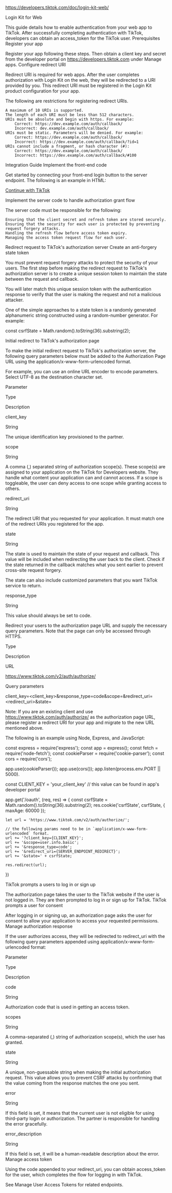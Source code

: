 https://developers.tiktok.com/doc/login-kit-web/

Login Kit for Web

This guide details how to enable authentication from your web app to TikTok. After successfully completing authentication with TikTok, developers can obtain an access_token for the TikTok user.
Prerequisites
Register your app

Register your app following these steps. Then obtain a client key and secret from the developer portal on https://developers.tiktok.com under Manage apps.
Configure redirect URI

Redirect URI is required for web apps. After the user completes authorization with Login Kit on the web, they will be redirected to a URI provided by you. This redirect URI must be registered in the Login Kit product configuration for your app.

The following are restrictions for registering redirect URIs.

    A maximum of 10 URIs is supported.
    The length of each URI must be less than 512 characters.
    URIs must be absolute and begin with https. For example:
        Correct: https://dev.example.com/auth/callback/
        Incorrect: dev.example.com/auth/callback/
    URIs must be static. Parameters will be denied. For example:
        Correct: https://dev.example.com/auth/callback/
        Incorrect: https://dev.example.com/auth/callback/?id=1
    URIs cannot include a fragment, or hash character (#):
        Correct: https://dev.example.com/auth/callback/
        Incorrect: https://dev.example.com/auth/callback/#100

Integration Guide
Implement the front-end code

Get started by connecting your front-end login button to the server endpoint. The following is an example in HTML:

<a href='{SERVER_ENDPOINT_OAUTH}'>Continue with TikTok</a>

Implement the server code to handle authorization grant flow

The server code must be responsible for the following:

    Ensuring that the client secret and refresh token are stored securely.
    Ensuring that the security for each user is protected by preventing request forgery attacks.
    Handling the refresh flow before access token expiry.
    Managing the access token request flow for each user.

Redirect request to TikTok's authorization server
Create an anti-forgery state token

You must prevent request forgery attacks to protect the security of your users. The first step before making the redirect request to TikTok's authorization server is to create a unique session token to maintain the state between the request and callback.

You will later match this unique session token with the authentication response to verify that the user is making the request and not a malicious attacker.

One of the simple approaches to a state token is a randomly generated alphanumeric string constructed using a random-number generator. For example:

const csrfState = Math.random().toString(36).substring(2);

Initial redirect to TikTok's authorization page

To make the initial redirect request to TikTok's authorization server, the following query parameters below must be added to the Authorization Page URL using the application/x-www-form-urlencoded format.

For example, you can use an online URL encoder to encode parameters. Select UTF-8 as the destination character set.

Parameter
	

Type
	

Description

client_key
	

String
	

The unique identification key provisioned to the partner.

scope
	

String
	

A comma (,) separated string of authorization scope(s). These scope(s) are assigned to your application on the TikTok for Developers website. They handle what content your application can and cannot access. If a scope is toggleable, the user can deny access to one scope while granting access to others.

redirect_uri
	

String
	

The redirect URI that you requested for your application. It must match one of the redirect URIs you registered for the app.

state
	

String
	

The state is used to maintain the state of your request and callback. This value will be included when redirecting the user back to the client. Check if the state returned in the callback matches what you sent earlier to prevent cross-site request forgery.

The state can also include customized parameters that you want TikTok service to return.

response_type
	

String
	

This value should always be set to code.

Redirect your users to the authorization page URL and supply the necessary query parameters. Note that the page can only be accessed through HTTPS.

Type
	

Description

URL
	

https://www.tiktok.com/v2/auth/authorize/

Query parameters

	

client_key=<client_key>&response_type=code&scope=<scope>&redirect_uri=<redirect_uri>&state=<state>

Note: If you are an existing client and use https://www.tiktok.com/auth/authorize/ as the authorization page URL, please register a redirect URI for your app and migrate to the new URL mentioned above.

The following is an example using Node, Express, and JavaScript:

const express = require('express');
const app = express();
const fetch = require('node-fetch');
const cookieParser = require('cookie-parser');
const cors = require('cors');

app.use(cookieParser());
app.use(cors());
app.listen(process.env.PORT || 5000).

const CLIENT_KEY = 'your_client_key' // this value can be found in app's developer portal

app.get('/oauth', (req, res) => {
    const csrfState = Math.random().toString(36).substring(2);
    res.cookie('csrfState', csrfState, { maxAge: 60000 });

    let url = 'https://www.tiktok.com/v2/auth/authorize/';

    // the following params need to be in `application/x-www-form-urlencoded` format.
    url += '?client_key={CLIENT_KEY}';
    url += '&scope=user.info.basic';
    url += '&response_type=code';
    url += '&redirect_uri={SERVER_ENDPOINT_REDIRECT}';
    url += '&state=' + csrfState;

    res.redirect(url);
})

TikTok prompts a users to log in or sign up

The authorization page takes the user to the TikTok website if the user is not logged in. They are then prompted to log in or sign up for TikTok.
TikTok prompts a user for consent

After logging in or signing up, an authorization page asks the user for consent to allow your application to access your requested permissions.
Manage authorization response

If the user authorizes access, they will be redirected to redirect_uri with the following query parameters appended using application/x-www-form-urlencoded format:

Parameter
	

Type
	

Description

code

	

String
	

Authorization code that is used in getting an access token.

scopes

	

String
	

A comma-separated (,) string of authorization scope(s), which the user has granted.

state

	

String

	

A unique, non-guessable string when making the initial authorization request. This value allows you to prevent CSRF attacks by confirming that the value coming from the response matches the one you sent.

error

	

String

	

If this field is set, it means that the current user is not eligible for using third-party login or authorization. The partner is responsible for handling the error gracefully.

error_description
	

String
	

If this field is set, it will be a human-readable description about the error.
Manage access token

Using the code appended to your redirect_uri, you can obtain access_token for the user, which completes the flow for logging in with TikTok.

See Manage User Access Tokens for related endpoints.
